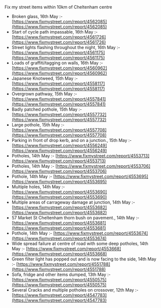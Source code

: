 Fix my street items within 10km of Cheltenham centre

<!-- fix_marker starts -->

- Broken glass, 16th May :- [https://www.fixmystreet.com/report/4562085](https://www.fixmystreet.com/report/4562085)
- Start of cycle path impassable, 16th May :- [https://www.fixmystreet.com/report/4561726](https://www.fixmystreet.com/report/4561726)
- Street lights flashing throughout the night, 16th May :- [https://www.fixmystreet.com/report/4561175](https://www.fixmystreet.com/report/4561175)
- Loads of graffiti/tagging on walls, 16th May :- [https://www.fixmystreet.com/report/4560962](https://www.fixmystreet.com/report/4560962)
- Japanese Knotweed, 15th May :- [https://www.fixmystreet.com/report/4558117](https://www.fixmystreet.com/report/4558117)
- Overgrown pathway, 15th May :- [https://www.fixmystreet.com/report/4557841](https://www.fixmystreet.com/report/4557841)
- Badly patched pothole, 15th May :- [https://www.fixmystreet.com/report/4557732](https://www.fixmystreet.com/report/4557732)
- Large pothole, 15th May :- [https://www.fixmystreet.com/report/4557708](https://www.fixmystreet.com/report/4557708)
- Parking in front of drop kerb, and on a junction., 15th May :- [https://www.fixmystreet.com/report/4556249](https://www.fixmystreet.com/report/4556249)
- Potholes, 14th May :- [https://www.fixmystreet.com/report/4553713](https://www.fixmystreet.com/report/4553713)
- Potholes, 14th May :- [https://www.fixmystreet.com/report/4553706](https://www.fixmystreet.com/report/4553706)
- Pothole, 14th May :- [https://www.fixmystreet.com/report/4553695](https://www.fixmystreet.com/report/4553695)
- Multiple holes, 14th May :- [https://www.fixmystreet.com/report/4553690](https://www.fixmystreet.com/report/4553690)
- Multiple areas of carrageway damage at junction, 14th May :- [https://www.fixmystreet.com/report/4553682](https://www.fixmystreet.com/report/4553682)
- 57 Market St Cheltenham thorn bush on pavement., 14th May :- [https://www.fixmystreet.com/report/4553681](https://www.fixmystreet.com/report/4553681)
- Pothole, 14th May :- [https://www.fixmystreet.com/report/4553674](https://www.fixmystreet.com/report/4553674)
- Wide spread failure at centre of road with some deep potholes, 14th May :- [https://www.fixmystreet.com/report/4553668](https://www.fixmystreet.com/report/4553668)
- Green filter light has popped out and is now facing to the side, 14th May :- [https://www.fixmystreet.com/report/4551788](https://www.fixmystreet.com/report/4551788)
- Sofa, fridge and other items dumped, 13th May :- [https://www.fixmystreet.com/report/4550575](https://www.fixmystreet.com/report/4550575)
- Several Cracks and multiple potholes on crossover, 12th May :- [https://www.fixmystreet.com/report/4547783](https://www.fixmystreet.com/report/4547783)

<!-- fix_marker ends -->